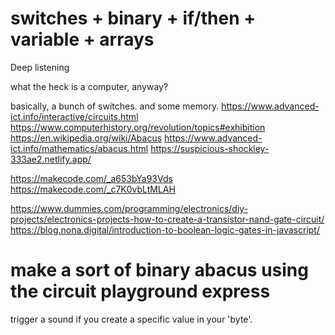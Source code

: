 # switches + binary + if/then + variable + arrays

Deep listening

what the heck is a computer, anyway?

basically, a bunch of switches. and some memory.
https://www.advanced-ict.info/interactive/circuits.html
https://www.computerhistory.org/revolution/topics#exhibition
https://en.wikipedia.org/wiki/Abacus
https://www.advanced-ict.info/mathematics/abacus.html
https://suspicious-shockley-333ae2.netlify.app/

https://makecode.com/_a653bYa93Vds
https://makecode.com/_c7K0vbLtMLAH

https://www.dummies.com/programming/electronics/diy-projects/electronics-projects-how-to-create-a-transistor-nand-gate-circuit/
https://blog.nona.digital/introduction-to-boolean-logic-gates-in-javascript/

# make a sort of binary abacus using the circuit playground express

trigger a sound if you create a specific value in your 'byte'.

